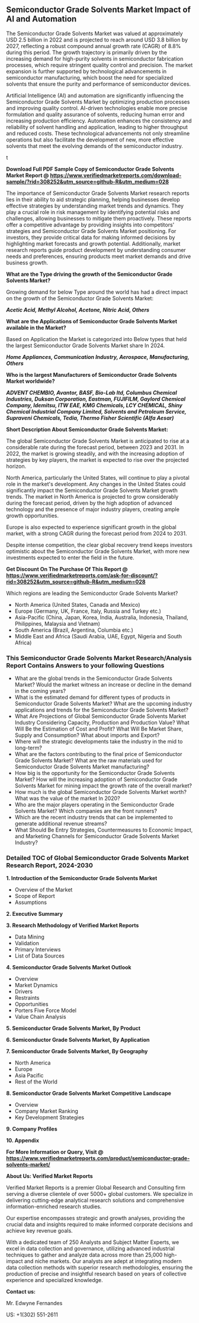 <h2>Semiconductor Grade Solvents Market Impact of AI and Automation</h2><p>The Semiconductor Grade Solvents Market was valued at approximately USD 2.5 billion in 2022 and is projected to reach around USD 3.8 billion by 2027, reflecting a robust compound annual growth rate (CAGR) of 8.8% during this period. The growth trajectory is primarily driven by the increasing demand for high-purity solvents in semiconductor fabrication processes, which require stringent quality control and precision. The market expansion is further supported by technological advancements in semiconductor manufacturing, which boost the need for specialized solvents that ensure the purity and performance of semiconductor devices.</p><p>Artificial Intelligence (AI) and automation are significantly influencing the Semiconductor Grade Solvents Market by optimizing production processes and improving quality control. AI-driven technologies enable more precise formulation and quality assurance of solvents, reducing human error and increasing production efficiency. Automation enhances the consistency and reliability of solvent handling and application, leading to higher throughput and reduced costs. These technological advancements not only streamline operations but also facilitate the development of new, more effective solvents that meet the evolving demands of the semiconductor industry.</p>t</p><p id="" class=""><strong>Download Full PDF Sample Copy of Semiconductor Grade Solvents Market Report @ <a href="https://www.verifiedmarketreports.com/download-sample/?rid=308252&utm_source=github-R&utm_medium=028" target="_blank">https://www.verifiedmarketreports.com/download-sample/?rid=308252&utm_source=github-R&utm_medium=028</a></strong></p><p>The importance of&nbsp;Semiconductor Grade Solvents Market research reports lies in their ability to aid strategic planning, helping businesses develop effective strategies by understanding market trends and dynamics. They play a crucial role in risk management by identifying potential risks and challenges, allowing businesses to mitigate them proactively. These reports offer a competitive advantage by providing insights into competitors' strategies and Semiconductor Grade Solvents Market positioning. For investors, they provide critical data for making informed decisions by highlighting market forecasts and growth potential. Additionally, market research reports guide product development by understanding consumer needs and preferences, ensuring products meet market demands and drive business growth.</p><p><strong>What are the&nbsp;Type driving the growth of the Semiconductor Grade Solvents Market?</strong></p><p id="" class="">Growing demand for below Type around the world has had a direct impact on the growth of the Semiconductor Grade Solvents Market:</p><em><strong>Acetic Acid, Methyl Alcohol, Acetone, Nitric Acid, Others</strong></em></p><strong>What are the&nbsp;Applications&nbsp;of Semiconductor Grade Solvents Market available in the Market?</strong></p><p id="" class="">Based on Application the Market is categorized into Below types that held the largest Semiconductor Grade Solvents Market share In 2024.</p><em><strong>Home Appliances, Communication Industry, Aerospace, Manufacturing, Others</strong></em></p><strong>Who is the largest Manufacturers of Semiconductor Grade Solvents Market worldwide?</strong></p><p><em><strong>ADVENT CHEMBIO, Avantor, BASF, Bio-Lab ltd, Columbus Chemical Industries, Duksan Corporation, Eastman, FUJIFILM, Gaylord Chemical Company, Idemitsu, ITW EAE, KMG Chemicals, LCY CHEMICAL, Shiny Chemical Industrial Company Limited, Solvents and Petroleum Service, Supraveni Chemicals, Tedia, Thermo Fisher Scientific (Alfa Aesar)</strong></em></p><p id="" class=""><strong>Short Description About Semiconductor Grade Solvents Market:</strong></p><p>The global Semiconductor Grade Solvents Market is anticipated to rise at a considerable rate during the forecast period, between 2023 and 2031. In 2022, the market is growing steadily, and with the increasing adoption of strategies by key players, the market is expected to rise over the projected horizon.</p><p>North America, particularly the United States, will continue to play a pivotal role in the market's development. Any changes in the United States could significantly impact the Semiconductor Grade Solvents Market growth trends. The market in North America is projected to grow considerably during the forecast period, driven by the high adoption of advanced technology and the presence of major industry players, creating ample growth opportunities.</p><p>Europe is also expected to experience significant growth in the global market, with a strong CAGR during the forecast period from 2024 to 2031.</p><p>Despite intense competition, the clear global recovery trend keeps investors optimistic about the Semiconductor Grade Solvents Market, with more new investments expected to enter the field in the future.</p><p id="" class=""><strong>Get Discount On The Purchase Of This Report @ <a href="https://www.verifiedmarketreports.com/ask-for-discount/?rid=308252&utm_source=github-R&utm_medium=028" target="_blank">https://www.verifiedmarketreports.com/ask-for-discount/?rid=308252&utm_source=github-R&utm_medium=028</a></strong></p>Which regions are leading the Semiconductor Grade Solvents Market?</p><ul><li>North America (United States, Canada and Mexico)</li><li>Europe (Germany, UK, France, Italy, Russia and Turkey etc.)</li><li>Asia-Pacific (China, Japan, Korea, India, Australia, Indonesia, Thailand, Philippines, Malaysia and Vietnam)</li><li>South America (Brazil, Argentina, Columbia etc.)</li><li>Middle East and Africa (Saudi Arabia, UAE, Egypt, Nigeria and South Africa)</li></ul><h3 id="" class="">This Semiconductor Grade Solvents Market Research/Analysis Report Contains Answers to your following Questions</h3><ul><li>What are the global trends in the Semiconductor Grade Solvents Market? Would the market witness an increase or decline in the demand in the coming years?</li><li>What is the estimated demand for different types of products in Semiconductor Grade Solvents Market? What are the upcoming industry applications and trends for the Semiconductor Grade Solvents Market?</li><li>What Are Projections of Global Semiconductor Grade Solvents Market Industry Considering Capacity, Production and Production Value? What Will Be the Estimation of Cost and Profit? What Will Be Market Share, Supply and Consumption? What about imports and Export?</li><li>Where will the strategic developments take the industry in the mid to long-term?</li><li>What are the factors contributing to the final price of Semiconductor Grade Solvents Market? What are the raw materials used for Semiconductor Grade Solvents Market manufacturing?</li><li>How big is the opportunity for the Semiconductor Grade Solvents Market? How will the increasing adoption of Semiconductor Grade Solvents Market for mining impact the growth rate of the overall market?</li><li>How much is the global Semiconductor Grade Solvents Market worth? What was the value of the market In 2020?</li><li>Who are the major players operating in the Semiconductor Grade Solvents Market? Which companies are the front runners?</li><li>Which are the recent industry trends that can be implemented to generate additional revenue streams?</li><li>What Should Be Entry Strategies, Countermeasures to Economic Impact, and Marketing Channels for Semiconductor Grade Solvents Market Industry?</li></ul><h3 id="" class="">Detailed TOC of Global Semiconductor Grade Solvents Market Research Report, 2024-2030</h3><p id="" class=""><strong>1. Introduction of the Semiconductor Grade Solvents Market</strong></p><ul><li>Overview of the Market</li><li>Scope of Report</li><li>Assumptions</li></ul><p id="" class=""><strong>2. Executive Summary</strong></p><p id="" class=""><strong>3. Research Methodology of Verified Market Reports</strong></p><ul><li>Data Mining</li><li>Validation</li><li>Primary Interviews</li><li>List of Data Sources</li></ul><p id="" class=""><strong>4. Semiconductor Grade Solvents Market Outlook</strong></p><ul><li>Overview</li><li>Market Dynamics</li><li>Drivers</li><li>Restraints</li><li>Opportunities</li><li>Porters Five Force Model</li><li>Value Chain Analysis</li></ul><p id="" class=""><strong>5. Semiconductor Grade Solvents Market, By Product</strong></p><p id="" class=""><strong>6. Semiconductor Grade Solvents Market, By Application</strong></p><p id="" class=""><strong>7. Semiconductor Grade Solvents Market, By Geography</strong></p><ul><li>North America</li><li>Europe</li><li>Asia Pacific</li><li>Rest of the World</li></ul><p id="" class=""><strong>8. Semiconductor Grade Solvents Market Competitive Landscape</strong></p><ul><li>Overview</li><li>Company Market Ranking</li><li>Key Development Strategies</li></ul><p id="" class=""><strong>9. Company Profiles</strong></p><p id="" class=""><strong>10. Appendix</strong></p><p id="" class=""><strong>For More Information or Query, Visit @ <a href="https://www.verifiedmarketreports.com/product/semiconductor-grade-solvents-market/" target="_blank">https://www.verifiedmarketreports.com/product/semiconductor-grade-solvents-market/</a></strong></p><p id="" class=""><strong>About Us: Verified Market Reports</strong></p><p id="" class="">Verified Market Reports is a premier Global Research and Consulting firm serving a diverse clientele of over 5000+ global customers. We specialize in delivering cutting-edge analytical research solutions and comprehensive information-enriched research studies.</p><p id="" class="">Our expertise encompasses strategic and growth analyses, providing the crucial data and insights required to make informed corporate decisions and achieve key revenue goals.</p><p id="" class="">With a dedicated team of 250 Analysts and Subject Matter Experts, we excel in data collection and governance, utilizing advanced industrial techniques to gather and analyze data across more than 25,000 high-impact and niche markets. Our analysts are adept at integrating modern data collection methods with superior research methodologies, ensuring the production of precise and insightful research based on years of collective experience and specialized knowledge.</p><p id="" class=""><strong>Contact us:</strong></p><p id="" class="">Mr. Edwyne Fernandes</p><p id="" class="">US: +1(302) 551-2611</p>